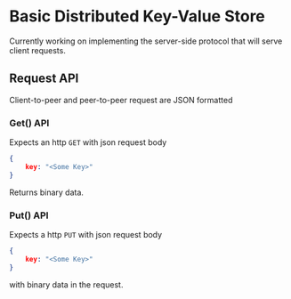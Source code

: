 # Basic Distributed Key-Value Store

Currently working on implementing the server-side protocol that will serve
client requests.

## Request API

Client-to-peer and peer-to-peer request are JSON formatted

### Get() API

Expects an http `GET` with json request body

```json
{
    key: "<Some Key>"
}
```

Returns binary data.

### Put() API

Expects a http `PUT` with json request body

```json
{
    key: "<Some Key>"
}
```

with binary data in the request.

